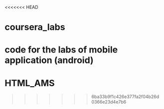 <<<<<<< HEAD
# coursera_labs
code for the labs of mobile application (android)
=======
# HTML_AMS
>>>>>>> 6ba33b9f1c426e377fa2f04b26d0366e23d4e7b6
